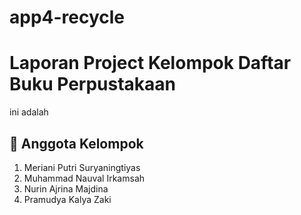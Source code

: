 ﻿# app4-recycle

# Laporan Project Kelompok Daftar Buku Perpustakaan 
ini adalah 

## 👥 Anggota Kelompok
1. Meriani Putri Suryaningtiyas
2. Muhammad Nauval Irkamsah
3. Nurin Ajrina Majdina
4. Pramudya Kalya Zaki

## 

